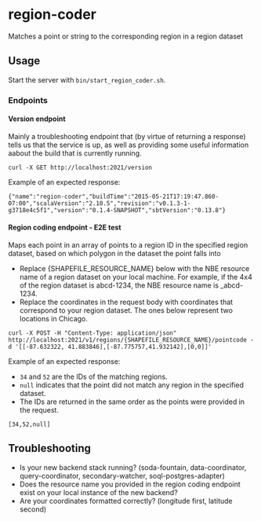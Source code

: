 # region-coder
Matches a point or string to the corresponding region in a region dataset

## Usage
Start the server with ```bin/start_region_coder.sh```.

### Endpoints
#### Version endpoint
Mainly a troubleshooting endpoint that (by virtue of returning a response) tells us that the service is up, as well as providing some useful information aabout the build that is currently running.
```
curl -X GET http://localhost:2021/version
```
Example of an expected response:
```
{"name":"region-coder","buildTime":"2015-05-21T17:19:47.860-07:00","scalaVersion":"2.10.5","revision":"v0.1.3-1-g3718e4c5f1","version":"0.1.4-SNAPSHOT","sbtVersion":"0.13.8"}
```
#### Region coding endpoint - E2E test
Maps each point in an array of points to a region ID in the specified region dataset, based on which polygon in the dataset the point falls into
* Replace {SHAPEFILE_RESOURCE_NAME} below with the NBE resource name of a region dataset on your local machine. For example, if the 4x4 of the region dataset is abcd-1234, the NBE resource name is _abcd-1234.
* Replace the coordinates in the request body with coordinates that correspond to your region dataset. The ones below represent two locations in Chicago.
```
curl -X POST -H "Content-Type: application/json" http://localhost:2021/v1/regions/{SHAPEFILE_RESOURCE_NAME}/pointcode -d '[[-87.632322, 41.883846],[-87.775757,41.932142],[0,0]]'
```
Example of an expected response:
* `34` and `52` are the IDs of the matching regions.
* `null` indicates that the point did not match any region in the specified dataset.
* The IDs are returned in the same order as the points were provided in the request.
```
[34,52,null]
```

## Troubleshooting
* Is your new backend stack running? (soda-fountain, data-coordinator, query-coordinator, secondary-watcher, soql-postgres-adapter)
* Does the resource name you provided in the region coding endpoint exist on your local instance of the new backend?
* Are your coordinates formatted correctly? (longitude first, latitude second)

